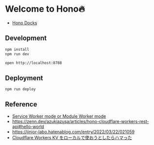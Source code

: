 # Welcome to Hono🔥
- [Hono Docks](https://hono.dev/)

## Development
```bash
npm install
npm run dev
```

```bash
open http://localhost:8788
```

## Deployment
```bash
npm run deploy
```

## Reference
- [Service Worker mode or Module Worker mode
](https://hono.dev/getting-started/cloudflare-workers#service-worker-mode-or-module-worker-mode)
- https://zenn.dev/azukiazusa/articles/hono-cloudflare-workers-rest-api#hello-world
- https://jinjor-labo.hatenablog.com/entry/2022/03/22/021059
- [Cloudflare Workers KV をローカルで使おうとしたらハマった](https://zenn.dev/egstock_inc/articles/95aa6a97caf39a)
